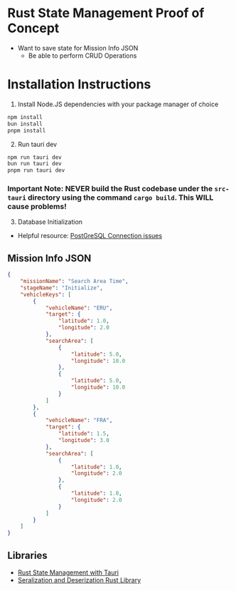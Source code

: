 # Rust State Management Proof of Concept
- Want to save state for Mission Info JSON
  - Be able to perform CRUD Operations

# Installation Instructions
1. Install Node.JS dependencies with your package manager of choice
```bash
npm install
bun install
pnpm install
```

2. Run tauri dev
```bash
npm run tauri dev
bun run tauri dev
pnpm run tauri dev
```
### Important Note: NEVER build the Rust codebase under the `src-tauri` directory using the command `cargo build`. This WILL cause problems!

3. Database Initialization

- Helpful resource: [PostGreSQL Connection issues](https://github.com/sameersbn/docker-postgresql/issues/112)


## Mission Info JSON
```json
{
    "missionName": "Search Area Time",
    "stageName": "Initialize",
    "vehicleKeys": [
        {
            "vehicleName": "ERU",
            "target": {
			    "latitude": 1.0,
			    "longitude": 2.0
		    },
            "searchArea": [
		        {
			        "latitude": 5.0,
			        "longitude": 10.0
		        },
		        {
			        "latitude": 5.0,
			        "longitude": 10.0
		        }
	        ]
        },
        {
            "vehicleName": "FRA",
            "target": {
			    "latitude": 1.5,
			    "longitude": 3.0
		    },
            "searchArea": [
		        {
			        "latitude": 1.0,
			        "longitude": 2.0
		        },
		        {
			        "latitude": 1.0,
			        "longitude": 2.0
		        }
	        ]
        }
    ]
}
```



## Libraries
- [Rust State Management with Tauri](https://v2.tauri.app/develop/state-management/)
- [Seralization and Deserization Rust Library](https://serde.rs/) 


